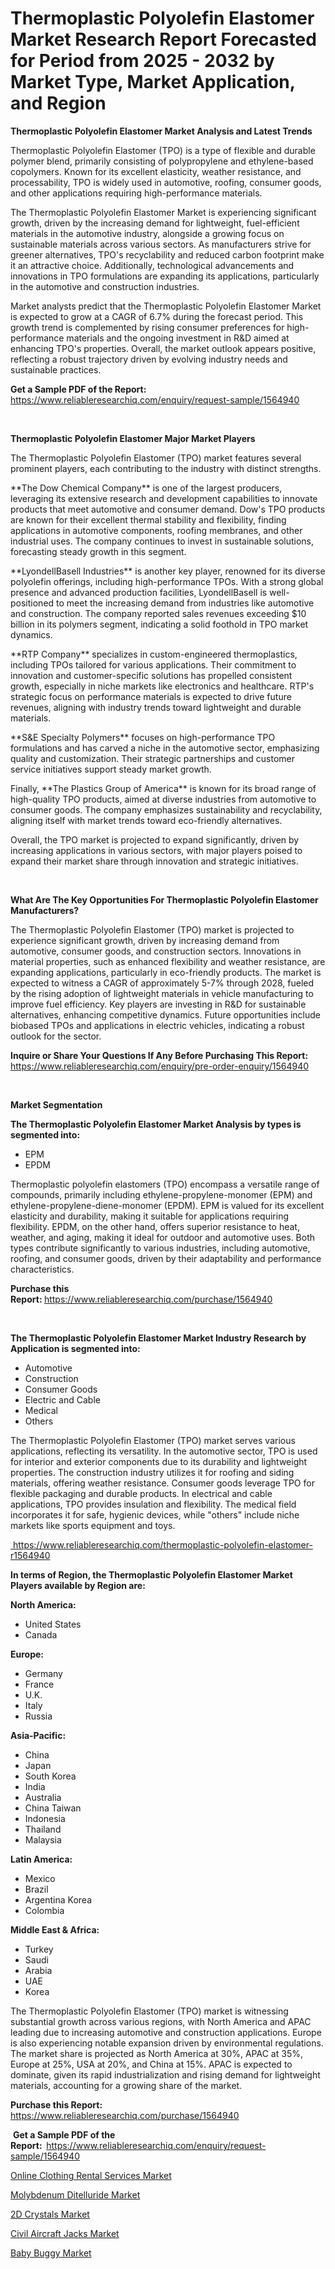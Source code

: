 <p><h1>Thermoplastic Polyolefin Elastomer Market Research Report Forecasted for Period from 2025 -  2032 by Market Type, Market Application, and Region</h1></p><p><strong>Thermoplastic Polyolefin Elastomer Market Analysis and Latest Trends</strong></p>
<p><p>Thermoplastic Polyolefin Elastomer (TPO) is a type of flexible and durable polymer blend, primarily consisting of polypropylene and ethylene-based copolymers. Known for its excellent elasticity, weather resistance, and processability, TPO is widely used in automotive, roofing, consumer goods, and other applications requiring high-performance materials.</p><p>The Thermoplastic Polyolefin Elastomer Market is experiencing significant growth, driven by the increasing demand for lightweight, fuel-efficient materials in the automotive industry, alongside a growing focus on sustainable materials across various sectors. As manufacturers strive for greener alternatives, TPO's recyclability and reduced carbon footprint make it an attractive choice. Additionally, technological advancements and innovations in TPO formulations are expanding its applications, particularly in the automotive and construction industries.</p><p>Market analysts predict that the Thermoplastic Polyolefin Elastomer Market is expected to grow at a CAGR of 6.7% during the forecast period. This growth trend is complemented by rising consumer preferences for high-performance materials and the ongoing investment in R&D aimed at enhancing TPO's properties. Overall, the market outlook appears positive, reflecting a robust trajectory driven by evolving industry needs and sustainable practices.</p></p>
<p><strong>Get a Sample PDF of the Report:&nbsp;</strong> <a href="https://www.reliableresearchiq.com/enquiry/request-sample/1564940?utm_campaign=2222&utm_medium=2&utm_source=Github&utm_content=ia&utm_term=30012025&utm_id=thermoplastic-polyolefin-elastomer">https://www.reliableresearchiq.com/enquiry/request-sample/1564940</a></p>
<p>&nbsp;</p>
<p><strong>Thermoplastic Polyolefin Elastomer Major Market Players</strong></p>
<p><p>The Thermoplastic Polyolefin Elastomer (TPO) market features several prominent players, each contributing to the industry with distinct strengths. </p><p>**The Dow Chemical Company** is one of the largest producers, leveraging its extensive research and development capabilities to innovate products that meet automotive and consumer demand. Dow's TPO products are known for their excellent thermal stability and flexibility, finding applications in automotive components, roofing membranes, and other industrial uses. The company continues to invest in sustainable solutions, forecasting steady growth in this segment.</p><p>**LyondellBasell Industries** is another key player, renowned for its diverse polyolefin offerings, including high-performance TPOs. With a strong global presence and advanced production facilities, LyondellBasell is well-positioned to meet the increasing demand from industries like automotive and construction. The company reported sales revenues exceeding $10 billion in its polymers segment, indicating a solid foothold in TPO market dynamics.</p><p>**RTP Company** specializes in custom-engineered thermoplastics, including TPOs tailored for various applications. Their commitment to innovation and customer-specific solutions has propelled consistent growth, especially in niche markets like electronics and healthcare. RTP's strategic focus on performance materials is expected to drive future revenues, aligning with industry trends toward lightweight and durable materials.</p><p>**S&E Specialty Polymers** focuses on high-performance TPO formulations and has carved a niche in the automotive sector, emphasizing quality and customization. Their strategic partnerships and customer service initiatives support steady market growth.</p><p>Finally, **The Plastics Group of America** is known for its broad range of high-quality TPO products, aimed at diverse industries from automotive to consumer goods. The company emphasizes sustainability and recyclability, aligning itself with market trends toward eco-friendly alternatives.</p><p>Overall, the TPO market is projected to expand significantly, driven by increasing applications in various sectors, with major players poised to expand their market share through innovation and strategic initiatives.</p></p>
<p>&nbsp;</p>
<p><strong>What Are The Key Opportunities For Thermoplastic Polyolefin Elastomer Manufacturers?</strong></p>
<p><p>The Thermoplastic Polyolefin Elastomer (TPO) market is projected to experience significant growth, driven by increasing demand from automotive, consumer goods, and construction sectors. Innovations in material properties, such as enhanced flexibility and weather resistance, are expanding applications, particularly in eco-friendly products. The market is expected to witness a CAGR of approximately 5-7% through 2028, fueled by the rising adoption of lightweight materials in vehicle manufacturing to improve fuel efficiency. Key players are investing in R&D for sustainable alternatives, enhancing competitive dynamics. Future opportunities include biobased TPOs and applications in electric vehicles, indicating a robust outlook for the sector.</p></p>
<p><strong>Inquire or Share Your Questions If Any Before Purchasing This Report:</strong> <a href="https://www.reliableresearchiq.com/enquiry/pre-order-enquiry/1564940?utm_campaign=2222&utm_medium=2&utm_source=Github&utm_content=ia&utm_term=30012025&utm_id=thermoplastic-polyolefin-elastomer">https://www.reliableresearchiq.com/enquiry/pre-order-enquiry/1564940</a></p>
<p>&nbsp;</p>
<p><strong>Market Segmentation</strong></p>
<p><strong>The Thermoplastic Polyolefin Elastomer Market Analysis by types is segmented into:</strong></p>
<p><ul><li>EPM</li><li>EPDM</li></ul></p>
<p><p>Thermoplastic polyolefin elastomers (TPO) encompass a versatile range of compounds, primarily including ethylene-propylene-monomer (EPM) and ethylene-propylene-diene-monomer (EPDM). EPM is valued for its excellent elasticity and durability, making it suitable for applications requiring flexibility. EPDM, on the other hand, offers superior resistance to heat, weather, and aging, making it ideal for outdoor and automotive uses. Both types contribute significantly to various industries, including automotive, roofing, and consumer goods, driven by their adaptability and performance characteristics.</p></p>
<p><strong>Purchase this Report:&nbsp;</strong><a href="https://www.reliableresearchiq.com/purchase/1564940?utm_campaign=2222&utm_medium=2&utm_source=Github&utm_content=ia&utm_term=30012025&utm_id=thermoplastic-polyolefin-elastomer">https://www.reliableresearchiq.com/purchase/1564940</a></p>
<p>&nbsp;</p>
<p><strong>The Thermoplastic Polyolefin Elastomer Market Industry Research by Application is segmented into:</strong></p>
<p><ul><li>Automotive</li><li>Construction</li><li>Consumer Goods</li><li>Electric and Cable</li><li>Medical</li><li>Others</li></ul></p>
<p><p>The Thermoplastic Polyolefin Elastomer (TPO) market serves various applications, reflecting its versatility. In the automotive sector, TPO is used for interior and exterior components due to its durability and lightweight properties. The construction industry utilizes it for roofing and siding materials, offering weather resistance. Consumer goods leverage TPO for flexible packaging and durable products. In electrical and cable applications, TPO provides insulation and flexibility. The medical field incorporates it for safe, hygienic devices, while "others" include niche markets like sports equipment and toys.</p></p>
<p><a href="https://www.reliableresearchiq.com/thermoplastic-polyolefin-elastomer-r1564940?utm_campaign=2222&utm_medium=2&utm_source=Github&utm_content=ia&utm_term=30012025&utm_id=thermoplastic-polyolefin-elastomer">&nbsp;https://www.reliableresearchiq.com/thermoplastic-polyolefin-elastomer-r1564940</a></p>
<p><strong>In terms of Region, the Thermoplastic Polyolefin Elastomer Market Players available by Region are:</strong></p>
<p>
    <p> <strong> North America: </strong>
        <ul>
            <li>United States</li>
            <li>Canada</li>
        </ul>
        </p> 
    <p> <strong> Europe: </strong>
        <ul>
            <li>Germany</li>
            <li>France</li>
            <li>U.K.</li>
            <li>Italy</li>
            <li>Russia</li>
        </ul>
        </p> 
    <p> <strong> Asia-Pacific: </strong>
        <ul>
            <li>China</li>
            <li>Japan</li>
            <li>South Korea</li>
            <li>India</li>
            <li>Australia</li>
            <li>China Taiwan</li>
            <li>Indonesia</li>
            <li>Thailand</li>
            <li>Malaysia</li>
        </ul>
        </p> 
    <p> <strong> Latin America: </strong>
        <ul>
            <li>Mexico</li>
            <li>Brazil</li>
            <li>Argentina Korea</li>
            <li>Colombia</li>
        </ul>
        </p> 
    <p> <strong> Middle East & Africa: </strong>
        <ul>
            <li>Turkey</li>
            <li>Saudi</li>
            <li>Arabia</li>
            <li>UAE</li>
            <li>Korea</li>
        </ul>
    </p>
    </p>
<p><p>The Thermoplastic Polyolefin Elastomer (TPO) market is witnessing substantial growth across various regions, with North America and APAC leading due to increasing automotive and construction applications. Europe is also experiencing notable expansion driven by environmental regulations. The market share is projected as North America at 30%, APAC at 35%, Europe at 25%, USA at 20%, and China at 15%. APAC is expected to dominate, given its rapid industrialization and rising demand for lightweight materials, accounting for a growing share of the market.</p></p>
<p><strong>Purchase this Report: </strong><a href="https://www.reliableresearchiq.com/purchase/1564940?utm_campaign=2222&utm_medium=2&utm_source=Github&utm_content=ia&utm_term=30012025&utm_id=thermoplastic-polyolefin-elastomer">https://www.reliableresearchiq.com/purchase/1564940</a></p>
<p>&nbsp;<strong>Get a Sample PDF of the Report:&nbsp;&nbsp;</strong><a href="https://www.reliableresearchiq.com/enquiry/request-sample/1564940?utm_campaign=2222&utm_medium=2&utm_source=Github&utm_content=ia&utm_term=30012025&utm_id=thermoplastic-polyolefin-elastomer">https://www.reliableresearchiq.com/enquiry/request-sample/1564940</a></p>
<p><strong></strong></p>
<p><p><a href="https://www.linkedin.com/pulse/online-clothing-rental-services-market-analysis-striking-cagr-jw9xc?utm_campaign=2222&utm_medium=2&utm_source=Github&utm_content=ia&utm_term=30012025&utm_id=thermoplastic-polyolefin-elastomer">Online Clothing Rental Services Market</a></p><p><a href="https://github.com/raffadongraffadong/Market-Research-Report-List-1/blob/main/molybdenum-ditelluride-market.md?utm_campaign=2222&utm_medium=2&utm_source=Github&utm_content=ia&utm_term=30012025&utm_id=thermoplastic-polyolefin-elastomer">Molybdenum Ditelluride Market</a></p><p><a href="https://github.com/gregorywiliams78/Market-Research-Report-List-1/blob/main/2d-crystals-market.md?utm_campaign=2222&utm_medium=2&utm_source=Github&utm_content=ia&utm_term=30012025&utm_id=thermoplastic-polyolefin-elastomer">2D Crystals Market</a></p><p><a href="https://www.linkedin.com/pulse/deep-dive-civil-aircraft-jacks-market-growth-111-cagr-ntpwc?utm_campaign=2222&utm_medium=2&utm_source=Github&utm_content=ia&utm_term=30012025&utm_id=thermoplastic-polyolefin-elastomer">Civil Aircraft Jacks Market</a></p><p><a href="https://www.linkedin.com/pulse/detailed-analysis-baby-buggy-market-size-dynamics-forecasted-wnzpe?utm_campaign=2222&utm_medium=2&utm_source=Github&utm_content=ia&utm_term=30012025&utm_id=thermoplastic-polyolefin-elastomer">Baby Buggy Market</a></p></p>